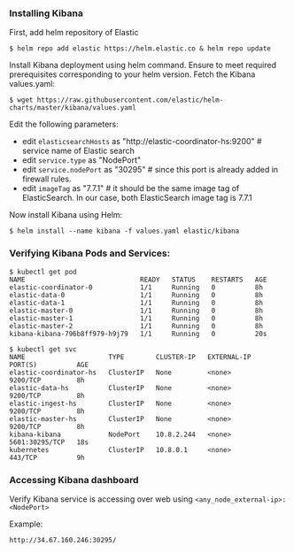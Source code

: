 ### Installing Kibana 

First, add helm repository of Elastic

```
$ helm repo add elastic https://helm.elastic.co & helm repo update
```


Install Kibana deployment using helm command. Ensure to meet required prerequisites corresponding to your helm version. Fetch the Kibana values.yaml:

```
$ wget https://raw.githubusercontent.com/elastic/helm-charts/master/kibana/values.yaml
```


Edit the following parameters:

- edit `elasticsearchHosts` as "http://elastic-coordinator-hs:9200" # service name of Elastic search
- edit `service.type` as "NodePort"
- edit `service.nodePort` as "30295"  # since this port is already added in firewall rules.
- edit `imageTag` as "7.7.1"  # it should be the same image tag of ElasticSearch. In our case, both ElasticSearch image tag is 7.7.1

Now install Kibana using Helm:

```
$ helm install --name kibana -f values.yaml elastic/kibana 
```

### Verifying Kibana Pods and Services:

```
$ kubectl get pod
NAME                             READY   STATUS    RESTARTS   AGE
elastic-coordinator-0            1/1     Running   0          8h
elastic-data-0                   1/1     Running   0          8h
elastic-data-1                   1/1     Running   0          8h
elastic-master-0                 1/1     Running   0          8h
elastic-master-1                 1/1     Running   0          8h
elastic-master-2                 1/1     Running   0          8h
kibana-kibana-796b8ff979-h9j79   1/1     Running   0          20s
```

```
$ kubectl get svc
NAME                     TYPE        CLUSTER-IP   EXTERNAL-IP   PORT(S)          AGE
elastic-coordinator-hs   ClusterIP   None         <none>        9200/TCP         8h
elastic-data-hs          ClusterIP   None         <none>        9200/TCP         8h
elastic-ingest-hs        ClusterIP   None         <none>        9200/TCP         8h
elastic-master-hs        ClusterIP   None         <none>        9200/TCP         8h
kibana-kibana            NodePort    10.8.2.244   <none>        5601:30295/TCP   18s
kubernetes               ClusterIP   10.8.0.1     <none>        443/TCP          9h
```


### Accessing Kibana dashboard

Verify Kibana service is accessing over web using `<any_node_external-ip>:<NodePort>`

Example:

```
http://34.67.160.246:30295/
```